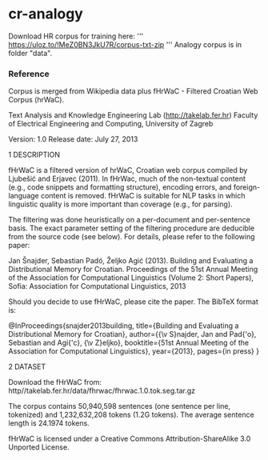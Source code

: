 # cr-analogy

Download HR corpus for training here: 
'''
https://uloz.to/!MeZ0BN3JkU7R/corpus-txt-zip
'''
Analogy corpus is in folder "data". 


### Reference
Corpus is merged from Wikipedia data plus fHrWaC - Filtered Croatian Web Corpus (hrWaC). 



Text Analysis and Knowledge Engineering Lab (http://takelab.fer.hr)
Faculty of Electrical Engineering and Computing, University of Zagreb

Version: 1.0
Release date: July 27, 2013

1 DESCRIPTION

fHrWaC is a filtered version of hrWaC, Croatian web corpus compiled by Ljubešić
and Erjavec (2011). In fHrWac, much of the non-textual content (e.g., code
snippets and formatting structure), encoding errors, and foreign-language
content is removed. fHrWaC is suitable for NLP tasks in which linguistic
quality is more important than coverage (e.g., for parsing).

The filtering was done heuristically on a per-document and per-sentence basis.
The exact parameter setting of the filtering procedure are deducible from the
source code (see below). For details, please refer to the following paper: 

  Jan Šnajder, Sebastian Padó, Željko Agić (2013). Building and Evaluating a
  Distributional Memory for Croatian. Proceedings of the 51st Annual Meeting of
  the Association for Computational Linguistics (Volume 2: Short Papers), Sofia:
  Association for Computational Linguistics, 2013

Should you decide to use fHrWaC, please cite the paper. The BibTeX format is:

@InProceedings{snajder2013building,
  title={Building and Evaluating a Distributional Memory for Croatian},
  author={{\v S}najder, Jan and Pad{\'o}, Sebastian and Agi{\'c}, {\v Z}eljko},
  booktitle={51st Annual Meeting of the Association for Computational Linguistics},
  year={2013},
  pages={in press}
}

2 DATASET

Download the fHrWaC from: http//takelab.fer.hr/data/fhrwac/fhrwac.1.0.tok.seg.tar.gz 

The corpus contains 50,940,598 sentences (one sentence per line, tokenized) and
1,232,632,208 tokens (1.2G tokens). The average sentence length is 24.1974
tokens.  

fHrWaC is licensed under a Creative Commons Attribution-ShareAlike 3.0
Unported License.
